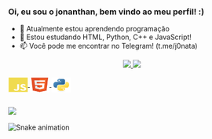 ### Oi, eu sou o jonanthan, bem vindo ao meu perfil! :)

- 🔭 Atualmente estou aprendendo programação
- 🌱 Estou estudando HTML, Python, C++ e JavaScript!
- 📫 Você pode me encontrar no Telegram! (t.me/j0nata)

<div align="center">
  <a href="https://github.com/jonanthhan">
  <img height="180em" src="https://github-readme-stats.vercel.app/api?username=jonanthhan&show_icons=true&theme=dark&include_all_commits=true&count_private=true"/>
  <img height="180em" src="https://github-readme-stats.vercel.app/api/top-langs/?username=jonanthhan&layout=compact&langs_count=7&theme=dark"/>
</div>

<div style="display: inline_block"><br>
  <img align="center" alt="Rafa-Js" height="30" width="40" src="https://raw.githubusercontent.com/devicons/devicon/master/icons/javascript/javascript-plain.svg">
  <img align="center" alt="Rafa-HTML" height="30" width="40" src="https://raw.githubusercontent.com/devicons/devicon/master/icons/html5/html5-original.svg">
  <img align="center" alt="Rafa-Python" height="30" width="40" src="https://raw.githubusercontent.com/devicons/devicon/master/icons/python/python-original.svg">
</div>

##

<div> 
  <a href="t.me/j0nata" target="_blank"><img src="https://img.shields.io/badge/Telegram-2CA5E0?style=for-the-badge&logo=telegram&logoColor=white" target="_blank"></a>
 
  ![Snake animation](https://github.com/jonanthhan/jonanthhan/blob/output/github-contribution-grid-snake.svg)
 
</div>
